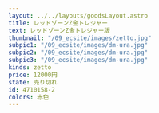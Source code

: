 ```yaml
---
layout: ../../layouts/goodsLayout.astro
title: レッドゾーンZ金トレジャー
text: レッドゾーンZ金トレジャー版
thumbnail: "/09_ecsite/images/zetto.jpg"
subpic1: "/09_ecsite/images/dm-ura.jpg"
subpic2: "/09_ecsite/images/dm-ura.jpg"
subpic3: "/09_ecsite/images/dm-ura.jpg"
kinds: zetto
price: 12000円
state: 売り切れ
id: 4710158-2
colors: 赤色
---
```

